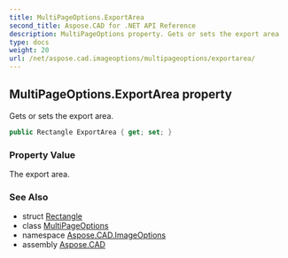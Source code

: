 ```yaml
---
title: MultiPageOptions.ExportArea
second_title: Aspose.CAD for .NET API Reference
description: MultiPageOptions property. Gets or sets the export area
type: docs
weight: 20
url: /net/aspose.cad.imageoptions/multipageoptions/exportarea/
---
```

## MultiPageOptions.ExportArea property

Gets or sets the export area.

```csharp
public Rectangle ExportArea { get; set; }
```

### Property Value

The export area.

### See Also

* struct [Rectangle](../../../aspose.cad/rectangle/)
* class [MultiPageOptions](../)
* namespace [Aspose.CAD.ImageOptions](../../multipageoptions/)
* assembly [Aspose.CAD](../../../)


